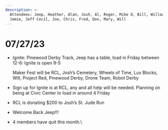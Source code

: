 ```yaml
---
description: >-
  Attendees: Jeep, Heather, Alan, Josh, Al, Roger, Mike O, Bill, Willow, Jim,
  Jamie, Jeff Cecil, Joe, Chris, Fred, Don, Mary, Will
---
```


# 07/27/23

*   Ignite: Pinewood Derby Track, Jeep has a table, load in Friday between 12-6: Ignite is open 9-5

    Maker Fest will be RCL, Josh’s Cemetery, Wheels of Time, Lux Blocks, Will, Project Red, Pinewood Derby, Drone Team, Robot Derby
* Sign up for Ignite is at RCL, any and all help will be needed. Planning on being at Civic Center to load in around 4 Friday
* RCL is donating $200 to Josh’s St. Jude Run
* Welcome Back Jeep!!!
* 4 members have quit this month.\

